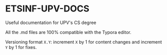 # ETSINF-UPV-DOCS
Useful documentation for UPV's CS degree



All the .md files are 100% compatible with the Typora editor.



Versioning format `X.Y`: increment `X` by 1 for content changes and increment `Y` by 1 for fixes.